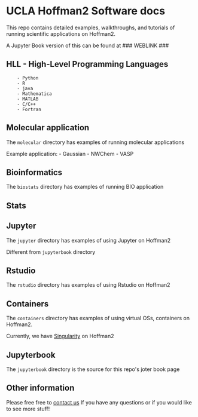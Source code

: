 # UCLA Hoffman2 Software docs

This repo contains detailed examples, walkthroughs, and tutorials of running scientific applications on Hoffman2.

A Jupyter Book version of this can be found at ### WEBLINK ###

## HLL - High-Level Programming Languages
        - Python
        - R
        - java
        - Mathematica
        - MATLAB
        - C/C++
        - Fortran

## Molecular application

The `molecular` directory has examples of running molecular applications

Example application:
        - Gaussian
        - NWChem
        - VASP

## Bioinformatics

The `biostats` directory has examples of running BIO application

## Stats

## Jupyter

The `jupyter` directory has examples of using Jupyter on Hoffman2

Different from `jupyterbook` directory

## Rstudio

The `rstudio` directory has examples of using Rstudio on Hoffman2


## Containers

The `containers` directory has examples of using virtual OSs, containers on Hoffman2.

Currently, we have [Singularity](https://sylabs.io/singularity/) on Hoffman2

## Jupyterbook

The `jupyterbook` directory is the source for this repo's joter book page

## Other information

Please free free to [contact us](https://support.idre.ucla.edu/helpdesk/Tickets/New) If you have any questions or if you would like to see more stuff!

